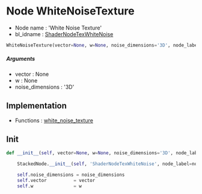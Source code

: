 # Node WhiteNoiseTexture

- Node name : 'White Noise Texture'
- bl_idname : [ShaderNodeTexWhiteNoise](https://docs.blender.org/api/current/bpy.types.ShaderNodeTexWhiteNoise.html)


``` python
WhiteNoiseTexture(vector=None, w=None, noise_dimensions='3D', node_label=None, node_color=None)
```
##### Arguments

- vector : None
- w : None
- noise_dimensions : '3D'

## Implementation

- Functions : [white_noise_texture](/docs/Shader/ShaderTree.md#white_noise_texture)

## Init

``` python
def __init__(self, vector=None, w=None, noise_dimensions='3D', node_label=None, node_color=None):

    StackedNode.__init__(self, 'ShaderNodeTexWhiteNoise', node_label=node_label, node_color=node_color)

    self.noise_dimensions = noise_dimensions
    self.vector          = vector
    self.w               = w
```
